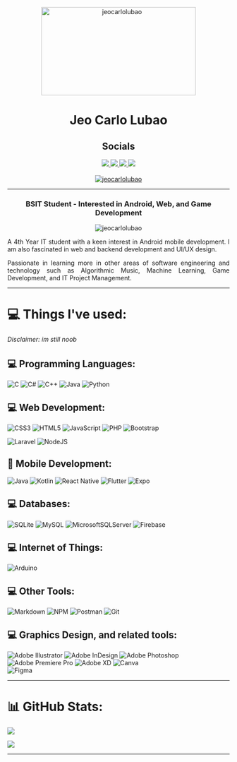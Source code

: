 
<p align="center">
<img  src="https://i.pinimg.com/originals/e1/85/18/e18518c6d24257c6fb02e3c95a862d85.gif" style="width: 350px; height: 200px;" alt="jeocarlolubao" />
</p>





<h1 align="center">Jeo Carlo Lubao</h1>
<h2 align="center">Socials</h2>



<!-- SOCIALS -->
<p align="center">
<a href="https://github.com/jeoooo" target="_blank">
<img src="https://img.shields.io/badge/github-%23121011.svg?style=for-the-badge&logo=github&logoColor=white"/>
</a>
<a href="https://www.linkedin.com/in/jeo-carlo-lubao" target="_blank">
<img src="https://img.shields.io/badge/linkedin-%230077B5.svg?style=for-the-badge&logo=linkedin&logoColor=white"/>
</a>
<a href="https://reddit.com/user/jeooooo" target="_blank">
<img src="https://img.shields.io/badge/Reddit-%23FF4500.svg?style=for-the-badge&logo=Reddit&logoColor=white"/>
</a>
<a href="https://stackoverflow.com/users/jeo-carlo-lubao" target="_blank">
<img src="https://img.shields.io/badge/-Stackoverflow-FE7A16?style=for-the-badge&logo=stack-overflow&logoColor=white"/>
 
 <br>
<br>
<img src="https://www.codewars.com/users/jeoooo/badges/micro" alt="jeocarlolubao" />
</p>
</a>

 




---

<h3 align="center">BSIT Student - Interested in Android, Web, and Game Development</h3>


<p align="center"> 
<img src="https://komarev.com/ghpvc/?username=jeocarlolubao&style=for-the-badge" alt="jeocarlolubao" /> 

 
 
 



<div style="text-align: justify">

A 4th Year IT student with a keen interest in Android mobile development. I am also fascinated in web and backend development and UI/UX design. 

Passionate in learning more in other areas of software engineering and technology such as Algorithmic Music, Machine Learning, Game Development, and IT Project Management.

</div>


<!-- 🌱 I’m currently interested in learning <b>Game Development, Web Development, Machine Learning</b>

 🤝 I’m looking for help with **GameState Integration for DOTA 2**

👨‍💻 My projects are available at [Github](https://github.com/jeocarlolubao)  -->

</p>
  
<!-- ## Featured Repositories

[![Readme Card](https://github-readme-stats.vercel.app/api/pin/?username=jeocarlolubao&repo=VoiceNotes&theme=onedark)](https://github.com/anuraghazra/github-readme-stats)
[![Readme Card](https://github-readme-stats.vercel.app/api/pin/?username=jeocarlolubao&repo=Netrunners&theme=onedark)](https://github.com/anuraghazra/github-readme-stats)
[![Readme Card](https://github-readme-stats.vercel.app/api/pin/?username=jeocarlolubao&repo=PF101PROJECT&theme=onedark)](https://github.com/anuraghazra/github-readme-stats) -->

---





# 💻 Things I've used:

###### Disclaimer: im still noob 


## 💻 Programming Languages:
![C](https://img.shields.io/badge/c-%2300599C.svg?style=for-the-badge&logo=c&logoColor=white) 
![C#](https://img.shields.io/badge/c%23-%23239120.svg?style=for-the-badge&logo=c-sharp&logoColor=white) 
![C++](https://img.shields.io/badge/c++-%2300599C.svg?style=for-the-badge&logo=c%2B%2B&logoColor=white) 
![Java](https://camo.githubusercontent.com/57cec1c01287dfdc2a3fe64954936293c761b7fa9a7fc1b9de3916a295f15170/68747470733a2f2f696d672e736869656c64732e696f2f62616467652f6a6176612d2532334544384230302e7376673f7374796c653d666f722d7468652d6261646765266c6f676f3d6f70656e6a646b266c6f676f436f6c6f723d7768697465)
![Python](https://img.shields.io/badge/python-3670A0?style=for-the-badge&logo=python&logoColor=ffdd54) 

## 💻 Web Development:

![CSS3](https://img.shields.io/badge/css3-%231572B6.svg?style=for-the-badge&logo=css3&logoColor=white) 
![HTML5](https://img.shields.io/badge/html5-%23E34F26.svg?style=for-the-badge&logo=html5&logoColor=white) 
![JavaScript](https://img.shields.io/badge/javascript-%23323330.svg?style=for-the-badge&logo=javascript&logoColor=%23F7DF1E) 
![PHP](https://img.shields.io/badge/php-%23777BB4.svg?style=for-the-badge&logo=php&logoColor=white)
![Bootstrap](https://img.shields.io/badge/bootstrap-%23563D7C.svg?style=for-the-badge&logo=bootstrap&logoColor=white) 
<!-- ![Express.js](https://img.shields.io/badge/express.js-%23404d59.svg?style=for-the-badge&logo=express&logoColor=%2361DAFB)  -->
![Laravel](https://img.shields.io/badge/laravel-%23FF2D20.svg?style=for-the-badge&logo=laravel&logoColor=white)
![NodeJS](https://img.shields.io/badge/node.js-6DA55F?style=for-the-badge&logo=node.js&logoColor=white) 
<!-- ![React](https://img.shields.io/badge/react-%2320232a.svg?style=for-the-badge&logo=react&logoColor=%2361DAFB) -->

## 📱 Mobile Development:
![Java](https://camo.githubusercontent.com/57cec1c01287dfdc2a3fe64954936293c761b7fa9a7fc1b9de3916a295f15170/68747470733a2f2f696d672e736869656c64732e696f2f62616467652f6a6176612d2532334544384230302e7376673f7374796c653d666f722d7468652d6261646765266c6f676f3d6f70656e6a646b266c6f676f436f6c6f723d7768697465)
![Kotlin](https://img.shields.io/badge/kotlin-%230095D5.svg?style=for-the-badge&logo=kotlin&logoColor=white)
![React Native](https://img.shields.io/badge/react_native-%2320232a.svg?style=for-the-badge&logo=react&logoColor=%2361DAFB) 
![Flutter](https://img.shields.io/badge/Flutter-%2302569B.svg?style=for-the-badge&logo=Flutter&logoColor=white) 
![Expo](https://img.shields.io/badge/expo-1C1E24?style=for-the-badge&logo=expo&logoColor=#D04A37) 

## 💻 Databases:
![SQLite](https://img.shields.io/badge/sqlite-%2307405e.svg?style=for-the-badge&logo=sqlite&logoColor=white)
![MySQL](https://img.shields.io/badge/mysql-%2300f.svg?style=for-the-badge&logo=mysql&logoColor=white) 
![MicrosoftSQLServer](https://img.shields.io/badge/Microsoft%20SQL%20Server-CC2927?style=for-the-badge&logo=microsoft%20sql%20server&logoColor=white)
![Firebase](https://img.shields.io/badge/firebase-%23039BE5.svg?style=for-the-badge&logo=firebase)

## 💻 Internet of Things:
![Arduino](https://img.shields.io/badge/-Arduino-00979D?style=for-the-badge&logo=Arduino&logoColor=white) 


## 💻 Other Tools:
![Markdown](https://img.shields.io/badge/markdown-%23000000.svg?style=for-the-badge&logo=markdown&logoColor=white) 
![NPM](https://img.shields.io/badge/NPM-%23000000.svg?style=for-the-badge&logo=npm&logoColor=white) 
![Postman](https://img.shields.io/badge/Postman-FF6C37?style=for-the-badge&logo=postman&logoColor=white)
![Git](https://img.shields.io/badge/git-%23F05033.svg?style=for-the-badge&logo=git&logoColor=white)


## 💻 Graphics Design, and related tools:
![Adobe Illustrator](https://img.shields.io/badge/adobe_illustrator-%23FF9A00.svg?style=for-the-badge&logo=adobeillustrator&logoColor=white) 
![Adobe InDesign](https://img.shields.io/badge/Adobe%20InDesign-49021F?style=for-the-badge&logo=adobeindesign&logoColor=white) 
![Adobe Photoshop](https://img.shields.io/badge/adobe_photoshop-%2331A8FF.svg?style=for-the-badge&logo=adobephotoshop&logoColor=white) 
![Adobe Premiere Pro](https://img.shields.io/badge/Adobe%20Premiere%20Pro-9999FF.svg?style=for-the-badge&logo=Adobe%20Premiere%20Pro&logoColor=white) 
![Adobe XD](https://img.shields.io/badge/Adobe%20XD-470137?style=for-the-badge&logo=Adobe%20XD&logoColor=#FF61F6) 
![Canva](https://img.shields.io/badge/Canva-%2300C4CC.svg?style=for-the-badge&logo=Canva&logoColor=white) 	
![Figma](https://img.shields.io/badge/figma-%23F24E1E.svg?style=for-the-badge&logo=figma&logoColor=white)

<!-- # IDEs I use:
![Android Studio](https://img.shields.io/badge/Android%20Studio-3DDC84.svg?style=for-the-badge&logo=android-studio&logoColor=white)
![Atom](https://img.shields.io/badge/Atom-%2366595C.svg?style=for-the-badge&logo=atom&logoColor=white)
![Visual Studio Code](https://img.shields.io/badge/Visual%20Studio%20Code-0078d7.svg?style=for-the-badge&logo=visual-studio-code&logoColor=white)
![Visual Studio](https://img.shields.io/badge/Visual%20Studio-5C2D91.svg?style=for-the-badge&logo=visual-studio&logoColor=white)
![NetBeans IDE](https://img.shields.io/badge/NetBeansIDE-1B6AC6.svg?style=for-the-badge&logo=apache-netbeans-ide&logoColor=white)
![Notepad++](https://img.shields.io/badge/Notepad++-90E59A.svg?style=for-the-badge&logo=notepad%2b%2b&logoColor=black)
![Sublime Text](https://img.shields.io/badge/sublime_text-%23575757.svg?style=for-the-badge&logo=sublime-text&logoColor=important)
![Arduino IDE](https://img.shields.io/badge/Arduino_IDE-00979D?style=for-the-badge&logo=arduino&logoColor=white)
![Eclipse](https://img.shields.io/badge/Eclipse-2C2255?style=for-the-badge&logo=eclipse&logoColor=white) -->

 
--- 

# 📊 GitHub Stats:

![](https://github-readme-stats.vercel.app/api?username=jeoooo&theme=github_dark&hide_border=true&include_all_commits=true&count_private=true&rank_icon=github)<br/>
<!-- ![](https://github-readme-streak-stats.herokuapp.com/?user=jeoooo&theme=github_dark&hide_border=true)<br/> -->
![](https://github-readme-stats.vercel.app/api/top-langs/?username=jeoooo&theme=github_dark&hide_border=true&include_all_commits=false&count_private=false&layout=compact&hide_progress=true&langs_count=10&hide=blade,shell)




---

